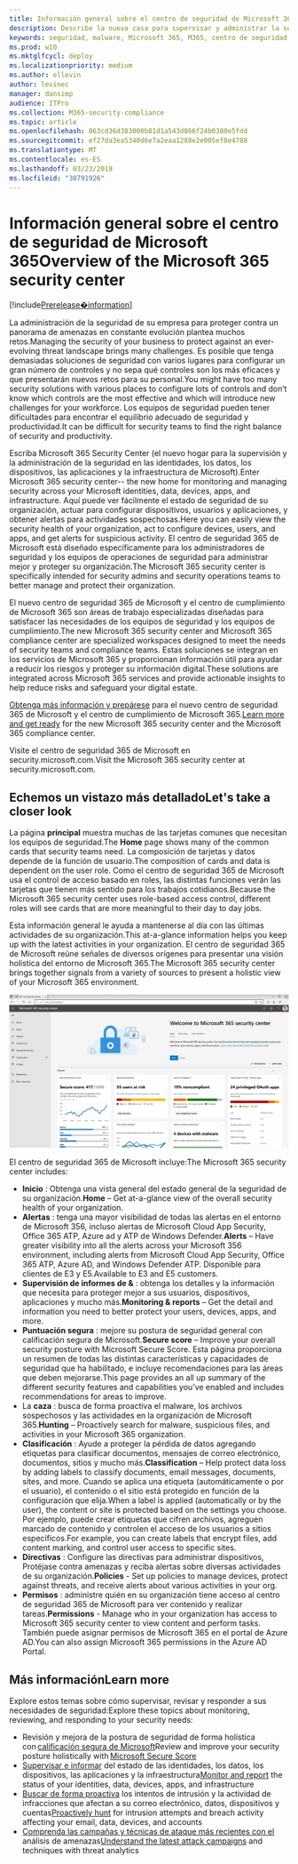 ```yaml
---
title: Información general sobre el centro de seguridad de Microsoft 365
description: Describe la nueva casa para supervisar y administrar la seguridad en las identidades, los datos, los dispositivos y las aplicaciones de Microsoft.
keywords: seguridad, malware, Microsoft 365, M365, centro de seguridad, monitor, informe, identidades, datos, dispositivos, aplicaciones
ms.prod: w10
ms.mktglfcycl: deploy
ms.localizationpriority: medium
ms.author: ellevin
author: levinec
manager: dansimp
audience: ITPro
ms.collection: M365-security-compliance
ms.topic: article
ms.openlocfilehash: 863cd36d383000b81d1a543d866f24b0380e5fdd
ms.sourcegitcommit: ef27da3ea5340d6e7a2eaa1288e2e005ef8e4788
ms.translationtype: MT
ms.contentlocale: es-ES
ms.lasthandoff: 03/23/2019
ms.locfileid: "30791926"
---
```

# <a name="overview-of-the-microsoft-365-security-center"></a><span data-ttu-id="66bcf-104">Información general sobre el centro de seguridad de Microsoft 365</span><span class="sxs-lookup"><span data-stu-id="66bcf-104">Overview of the Microsoft 365 security center</span></span>

[!include[Prerelease�information](prerelease.md)]

<span data-ttu-id="66bcf-105">La administración de la seguridad de su empresa para proteger contra un panorama de amenazas en constante evolución plantea muchos retos.</span><span class="sxs-lookup"><span data-stu-id="66bcf-105">Managing the security of your business to protect against an ever-evolving threat landscape brings many challenges.</span></span> <span data-ttu-id="66bcf-106">Es posible que tenga demasiadas soluciones de seguridad con varios lugares para configurar un gran número de controles y no sepa qué controles son los más eficaces y que presentarán nuevos retos para su personal.</span><span class="sxs-lookup"><span data-stu-id="66bcf-106">You might have too many security solutions with various places to configure lots of controls and don’t know which controls are the most effective and which will introduce new challenges for your workforce.</span></span> <span data-ttu-id="66bcf-107">Los equipos de seguridad pueden tener dificultades para encontrar el equilibrio adecuado de seguridad y productividad.</span><span class="sxs-lookup"><span data-stu-id="66bcf-107">It can be difficult for security teams to find the right balance of security and productivity.</span></span>

<span data-ttu-id="66bcf-108">Escriba Microsoft 365 Security Center (el nuevo hogar para la supervisión y la administración de la seguridad en las identidades, los datos, los dispositivos, las aplicaciones y la infraestructura de Microsoft).</span><span class="sxs-lookup"><span data-stu-id="66bcf-108">Enter Microsoft 365 security center-- the new home for monitoring and managing security across your Microsoft identities, data, devices, apps, and infrastructure.</span></span> <span data-ttu-id="66bcf-109">Aquí puede ver fácilmente el estado de seguridad de su organización, actuar para configurar dispositivos, usuarios y aplicaciones, y obtener alertas para actividades sospechosas.</span><span class="sxs-lookup"><span data-stu-id="66bcf-109">Here you can easily view the security health of your organization, act to configure devices, users, and apps, and get alerts for suspicious activity.</span></span> <span data-ttu-id="66bcf-110">El centro de seguridad 365 de Microsoft está diseñado específicamente para los administradores de seguridad y los equipos de operaciones de seguridad para administrar mejor y proteger su organización.</span><span class="sxs-lookup"><span data-stu-id="66bcf-110">The Microsoft 365 security center is specifically intended for security admins and security operations teams to better manage and protect their organization.</span></span>

<span data-ttu-id="66bcf-111">El nuevo centro de seguridad 365 de Microsoft y el centro de cumplimiento de Microsoft 365 son áreas de trabajo especializadas diseñadas para satisfacer las necesidades de los equipos de seguridad y los equipos de cumplimiento.</span><span class="sxs-lookup"><span data-stu-id="66bcf-111">The new Microsoft 365 security center and Microsoft 365 compliance center are specialized workspaces designed to meet the needs of security teams and compliance teams.</span></span> <span data-ttu-id="66bcf-112">Estas soluciones se integran en los servicios de Microsoft 365 y proporcionan información útil para ayudar a reducir los riesgos y proteger su información digital.</span><span class="sxs-lookup"><span data-stu-id="66bcf-112">These solutions are integrated across Microsoft 365 services and provide actionable insights to help reduce risks and safeguard your digital estate.</span></span>

<span data-ttu-id="66bcf-113">[Obtenga más información y prepárese](https://docs.microsoft.com/en-us/office365/securitycompliance/microsoft-security-and-compliance) para el nuevo centro de seguridad 365 de Microsoft y el centro de cumplimiento de Microsoft 365.</span><span class="sxs-lookup"><span data-stu-id="66bcf-113">[Learn more and get ready](https://docs.microsoft.com/en-us/office365/securitycompliance/microsoft-security-and-compliance) for the new Microsoft 365 security center and the Microsoft 365 compliance center.</span></span>

<span data-ttu-id="66bcf-114">Visite el centro de seguridad 365 de Microsoft en security.microsoft.com.</span><span class="sxs-lookup"><span data-stu-id="66bcf-114">Visit the Microsoft 365 security center at security.microsoft.com.</span></span>  

## <a name="lets-take-a-closer-look"></a><span data-ttu-id="66bcf-115">Echemos un vistazo más detallado</span><span class="sxs-lookup"><span data-stu-id="66bcf-115">Let's take a closer look</span></span>

<span data-ttu-id="66bcf-116">La página **principal** muestra muchas de las tarjetas comunes que necesitan los equipos de seguridad.</span><span class="sxs-lookup"><span data-stu-id="66bcf-116">The **Home** page shows many of the common cards that security teams need.</span></span> <span data-ttu-id="66bcf-117">La composición de tarjetas y datos depende de la función de usuario.</span><span class="sxs-lookup"><span data-stu-id="66bcf-117">The composition of cards and data is dependent on the user role.</span></span> <span data-ttu-id="66bcf-118">Como el centro de seguridad 365 de Microsoft usa el control de acceso basado en roles, las distintas funciones verán las tarjetas que tienen más sentido para los trabajos cotidianos.</span><span class="sxs-lookup"><span data-stu-id="66bcf-118">Because the Microsoft 365 security center uses role-based access control, different roles will see cards that are more meaningful to their day to day jobs.</span></span>  

<span data-ttu-id="66bcf-119">Esta información general le ayuda a mantenerse al día con las últimas actividades de su organización.</span><span class="sxs-lookup"><span data-stu-id="66bcf-119">This at-a-glance information helps you keep up with the latest activities in your organization.</span></span> <span data-ttu-id="66bcf-120">El centro de seguridad 365 de Microsoft reúne señales de diversos orígenes para presentar una visión holística del entorno de Microsoft 365.</span><span class="sxs-lookup"><span data-stu-id="66bcf-120">The Microsoft 365 security center brings together signals from a variety of sources to present a holistic view of your Microsoft 365 environment.</span></span>

![Página principal de seguridad 365 de Microsoft](./media/security-docs/home.jpg)

<span data-ttu-id="66bcf-122">El centro de seguridad 365 de Microsoft incluye:</span><span class="sxs-lookup"><span data-stu-id="66bcf-122">The Microsoft 365 security center includes:</span></span>

* <span data-ttu-id="66bcf-123">**Inicio** : Obtenga una vista general del estado general de la seguridad de su organización.</span><span class="sxs-lookup"><span data-stu-id="66bcf-123">**Home** – Get at-a-glance view of the overall security health of your organization.</span></span>
* <span data-ttu-id="66bcf-124">**Alertas** : tenga una mayor visibilidad de todas las alertas en el entorno de Microsoft 356, incluso alertas de Microsoft Cloud App Security, Office 365 ATP, Azure ad y ATP de Windows Defender.</span><span class="sxs-lookup"><span data-stu-id="66bcf-124">**Alerts** – Have greater visibility into all the alerts across your Microsoft 356 environment, including alerts from Microsoft Cloud App Security, Office 365 ATP, Azure AD, and Windows Defender ATP.</span></span> <span data-ttu-id="66bcf-125">Disponible para clientes de E3 y E5.</span><span class="sxs-lookup"><span data-stu-id="66bcf-125">Available to E3 and E5 customers.</span></span>  
* <span data-ttu-id="66bcf-126">**Supervisión de informes de &** : obtenga los detalles y la información que necesita para proteger mejor a sus usuarios, dispositivos, aplicaciones y mucho más.</span><span class="sxs-lookup"><span data-stu-id="66bcf-126">**Monitoring & reports** – Get the detail and information you need to better protect your users, devices, apps, and more.</span></span> 
* <span data-ttu-id="66bcf-127">**Puntuación segura** : mejore su postura de seguridad general con calificación segura de Microsoft.</span><span class="sxs-lookup"><span data-stu-id="66bcf-127">**Secure score** – Improve your overall security posture with Microsoft Secure Score.</span></span> <span data-ttu-id="66bcf-128">Esta página proporciona un resumen de todas las distintas características y capacidades de seguridad que ha habilitado, e incluye recomendaciones para las áreas que deben mejorarse.</span><span class="sxs-lookup"><span data-stu-id="66bcf-128">This page provides an all up summary of the different security features and capabilities you’ve enabled and includes recommendations for areas to improve.</span></span>
* <span data-ttu-id="66bcf-129">La **caza** : busca de forma proactiva el malware, los archivos sospechosos y las actividades en la organización de Microsoft 365.</span><span class="sxs-lookup"><span data-stu-id="66bcf-129">**Hunting** – Proactively search for malware, suspicious files, and activities in your Microsoft 365 organization.</span></span>
* <span data-ttu-id="66bcf-130">**Clasificación** : Ayude a proteger la pérdida de datos agregando etiquetas para clasificar documentos, mensajes de correo electrónico, documentos, sitios y mucho más.</span><span class="sxs-lookup"><span data-stu-id="66bcf-130">**Classification** – Help protect data loss by adding labels to classify documents, email messages, documents, sites, and more.</span></span> <span data-ttu-id="66bcf-131">Cuando se aplica una etiqueta (automáticamente o por el usuario), el contenido o el sitio está protegido en función de la configuración que elija.</span><span class="sxs-lookup"><span data-stu-id="66bcf-131">When a label is applied (automatically or by the user), the content or site is protected based on the settings you choose.</span></span> <span data-ttu-id="66bcf-132">Por ejemplo, puede crear etiquetas que cifren archivos, agreguen marcado de contenido y controlen el acceso de los usuarios a sitios específicos.</span><span class="sxs-lookup"><span data-stu-id="66bcf-132">For example, you can create labels that encrypt files, add content marking, and control user access to specific sites.</span></span>
* <span data-ttu-id="66bcf-133">**Directivas** : Configure las directivas para administrar dispositivos, Protéjase contra amenazas y reciba alertas sobre diversas actividades de su organización.</span><span class="sxs-lookup"><span data-stu-id="66bcf-133">**Policies** - Set up policies to manage devices, protect against threats, and receive alerts about various activities in your org.</span></span>
* <span data-ttu-id="66bcf-134">**Permisos** : administre quién en su organización tiene acceso al centro de seguridad 365 de Microsoft para ver contenido y realizar tareas.</span><span class="sxs-lookup"><span data-stu-id="66bcf-134">**Permissions** - Manage who in your organization has access to Microsoft 365 security center to view content and perform tasks.</span></span> <span data-ttu-id="66bcf-135">También puede asignar permisos de Microsoft 365 en el portal de Azure AD.</span><span class="sxs-lookup"><span data-stu-id="66bcf-135">You can also assign Microsoft 365 permissions in the Azure AD Portal.</span></span>

## <a name="learn-more"></a><span data-ttu-id="66bcf-136">Más información</span><span class="sxs-lookup"><span data-stu-id="66bcf-136">Learn more</span></span>

<span data-ttu-id="66bcf-137">Explore estos temas sobre cómo supervisar, revisar y responder a sus necesidades de seguridad:</span><span class="sxs-lookup"><span data-stu-id="66bcf-137">Explore these topics about monitoring, reviewing, and responding to your security needs:</span></span>

* <span data-ttu-id="66bcf-138">Revisión y mejora de la postura de seguridad de forma holística con [calificación segura de Microsoft](microsoft-secure-score.md)</span><span class="sxs-lookup"><span data-stu-id="66bcf-138">Review and improve your security posture holistically with [Microsoft Secure Score](microsoft-secure-score.md)</span></span>
* <span data-ttu-id="66bcf-139">[Supervisar e informar](monitoring-and-reporting.md) del estado de las identidades, los datos, los dispositivos, las aplicaciones y la infraestructura</span><span class="sxs-lookup"><span data-stu-id="66bcf-139">[Monitor and report](monitoring-and-reporting.md) the status of your identities, data, devices, apps, and infrastructure</span></span>
* <span data-ttu-id="66bcf-140">[Buscar de forma proactiva](hunting.md) los intentos de intrusión y la actividad de infracciones que afectan a su correo electrónico, datos, dispositivos y cuentas</span><span class="sxs-lookup"><span data-stu-id="66bcf-140">[Proactively hunt](hunting.md) for intrusion attempts and breach activity affecting your email, data, devices, and accounts</span></span>
* <span data-ttu-id="66bcf-141">[Comprenda las campañas y técnicas de ataque más recientes con el](latest-attack-campaigns.md) análisis de amenazas</span><span class="sxs-lookup"><span data-stu-id="66bcf-141">[Understand the latest attack campaigns](latest-attack-campaigns.md) and techniques with threat analytics</span></span>
